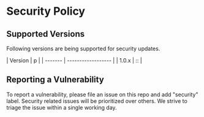 # Security Policy

## Supported Versions

Following versions are being supported for security updates.

| Version | p
|
| ------- | ------------------ |
| 1.0.x   | :: |


## Reporting a Vulnerability

To report a vulnerability, please file an issue on this repo and add "security" label. Security related issues will be prioritized over others. We strive to triage the issue within a single working day.
